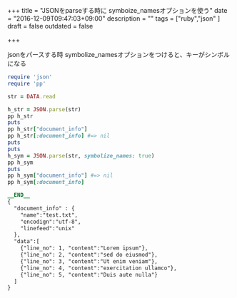 +++
title = "JSONをparseする時に symboize_namesオプションを使う"
date = "2016-12-09T09:47:03+09:00"
description = ""
tags = ["ruby","json"
]
draft = false
outdated = false

+++

jsonをパースする時 symbolize_namesオプションをつけると、キーがシンボルになる

```rb
require 'json'
require 'pp'

str = DATA.read

h_str = JSON.parse(str)
pp h_str
puts
pp h_str["document_info"]
pp h_str[:document_info] #=> nil
puts
puts
h_sym = JSON.parse(str, symbolize_names: true)
pp h_sym
puts
pp h_sym["document_info"] #=> nil
pp h_sym[:document_info]

__END__
{
  "document_info" : {
    "name":"test.txt",
    "encodign":"utf-8",
    "linefeed":"unix"
  },
  "data":[
    {"line_no": 1, "content":"Lorem ipsum"},
    {"line_no": 2, "content":"sed do eiusmod"},
    {"line_no": 3, "content":"Ut enim veniam"},
    {"line_no": 4, "content":"exercitation ullamco"},
    {"line_no": 5, "content":"Duis aute nulla"}
  ]
}
````

